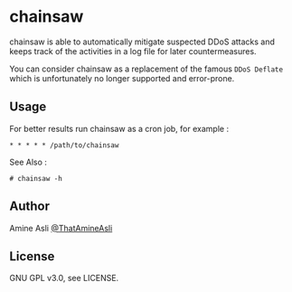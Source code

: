 # chainsaw
chainsaw is able to automatically mitigate suspected DDoS attacks and keeps track of the activities in a log file for later countermeasures.

You can consider chainsaw as a replacement of the famous `DDoS Deflate` which is unfortunately no longer supported and error-prone. 

## Usage
For better results run chainsaw as a cron job, for example :

    * * * * * /path/to/chainsaw

See Also : 

    # chainsaw -h 

## Author
Amine Asli [@ThatAmineAsli](https://twitter.com/ThatAmineAsli)

## License
GNU GPL v3.0, see LICENSE.
